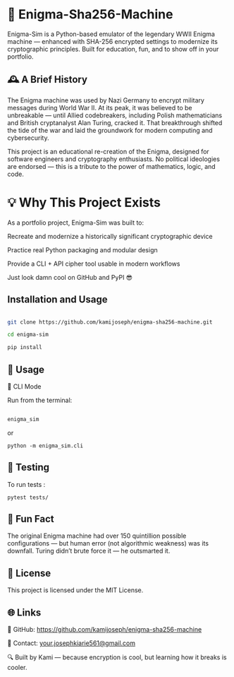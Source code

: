 # 🔐 Enigma-Sha256-Machine

 

Enigma-Sim is a Python-based emulator of the legendary WWII Enigma machine — enhanced with SHA-256 encrypted settings to modernize its cryptographic principles. Built for education, fun, and to show off in your portfolio.

## 🕰️ A Brief History 

The Enigma machine was used by Nazi Germany to encrypt military messages during World War II. At its peak, it was believed to be unbreakable — until Allied codebreakers, including Polish mathematicians and British cryptanalyst Alan Turing, cracked it. That breakthrough shifted the tide of the war and laid the groundwork for modern computing and cybersecurity.

This project is an educational re-creation of the Enigma, designed for software engineers and cryptography enthusiasts. No political ideologies are endorsed — this is a tribute to the power of mathematics, logic, and code.

# 💡 Why This Project Exists

As a portfolio project, Enigma-Sim was built to:

Recreate and modernize a historically significant cryptographic device

Practice real Python packaging and modular design

Provide a CLI + API cipher tool usable in modern workflows

Just look damn cool on GitHub and PyPI 😎

## Installation and Usage

```bash

git clone https://github.com/kamijoseph/enigma-sha256-machine.git

cd enigma-sim

pip install
```


## 🚀 Usage

🔹 CLI Mode

Run from the terminal:

```bash

enigma_sim

```

or

```
python -m enigma_sim.cli

```

## 🧪 Testing

To run tests :

```
pytest tests/
```

## 🧠 Fun Fact

The original Enigma machine had over 150 quintillion possible configurations — but human error (not algorithmic weakness) was its downfall. Turing didn’t brute force it — he outsmarted it.

## 📜 License

This project is licensed under the MIT License.

## 🌐 Links

🧠 GitHub: https://github.com/kamijoseph/enigma-sha256-machine

💬 Contact: your.josephkiarie561@gmail.com

🔍 Built by Kami — because encryption is cool, but learning how it breaks is cooler.

